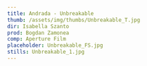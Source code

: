 ```yaml
---
title: Andrada - Unbreakable
thumb: /assets/img/thumbs/Unbreakable_T.jpg
dir: Isabella Szanto
prod: Bogdan Zamonea
comp: Aperture Film
placeholder: Unbreakable_FS.jpg
stills: Unbreakable_1.jpg
---
```


